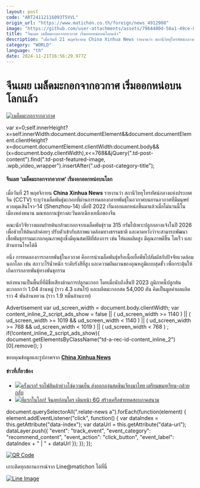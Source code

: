 ```yaml
---
layout: post
code: "ART24112116093T5VVL"
origin_url: "https://www.matichon.co.th/foreign/news_4912908"
image: "https://github.com/user-attachments/assets/7964480d-56a1-49ce-8c0e-2d77615fe988"
title: "จีนเผย เมล็ดมะกอกจากอวกาศ เริ่มออกหน่อบนโลกแล้ว"
description: "เมื่อวันที่ 21 พฤศจิกายน China Xinhua News รายงานว่า สถานีวิทยุโทรทัศน์กลางแห่งประเทศจีน (CCTV)"
category: "WORLD"
language: "th"
date: 2024-11-21T16:56:29.977Z
---
```


# จีนเผย เมล็ดมะกอกจากอวกาศ เริ่มออกหน่อบนโลกแล้ว

[![เมล็ดมะกอกจากอวกาศ](https://www.matichon.co.th/wp-content/uploads/2024/11/xinhua1.jpg "xinhua1")](https://www.matichon.co.th/wp-content/uploads/2024/11/xinhua1.jpg)

var x=0;self.innerHeight?x=self.innerWidth:document.documentElement&&document.documentElement.clientHeight?x=document.documentElement.clientWidth:document.body&&(x=document.body.clientWidth),x<=768&&jQuery(".td-post-content").find(".td-post-featured-image, .wpb\_video\_wrapper").insertAfter(".ud-post-category-title");

#### **จีนเผย ‘เมล็ดมะกอกจากอวกาศ’ เริ่มงอกออกหน่อบนโลก**

เมื่อวันที่ 21 พฤศจิกายน **China Xinhua News** รายงานว่า สถานีวิทยุโทรทัศน์กลางแห่งประเทศจีน (CCTV) ระบุว่าเมล็ดพันธุ์มะกอกที่ผ่านการทดลองกลายพันธุ์ในอวกาศบนยานอวกาศที่มีมนุษย์ควบคุมเสินโจว-14 (Shenzhou-14) เมื่อปี 2022 เริ่มงอกแตกหน่อขึ้นมาแล้วเมื่อไม่นานนี้ในเมืองหล่งหนาน มณฑลกานซู่ทางตะวันตกเฉียงเหนือของจีน

คณะนักวิจัยวางแผนย้ายต้นกล้ามะกอกจากเมล็ดพันธุ์รวม 315 กรัมไปเพาะปลูกกลางแจ้งในปี 2026 เพื่อช่วยให้ต้นกล้าค่อยๆ ปรับตัวเข้ากับสภาพแวดล้อมทางธรรมชาติ และคาดหวังว่าจะสามารถพัฒนาเชื้อพันธุกรรมมะกอกคุณภาพสูงซึ่งมีคุณสมบัติที่ต้องการ เช่น ให้ผลผลิตสูง มีคุณภาพดีขึ้น โตเร็ว และต้านทานโรคได้ดี

อนึ่ง การทดลองการกลายพันธุ์ในอวกาศ คือการนำเมล็ดพันธ์ุหรือเนื้อเยื่อพืชไปสัมผัสกับปัจจัยแวดล้อมนอกโลก เช่น สภาวะไร้น้ำหนัก ระดับรังสีที่สูง และความผันผวนของอุณหภูมิแบบสุดขั้ว เพื่อกระตุ้นให้เกิดการกลายพันธุ์ทางพันธุกรรม

หล่งหนานเป็นพื้นที่ที่มีชื่อเสียงด้านการปลูกมะกอก โดยเมื่อนับถึงสิ้นปี 2023 ภูมิภาคนี้ปลูกต้นมะกอกกว่า 1.04 ล้านหมู่ (ราว 4.3 แสนไร่) และผลิตมะกอกสด 54,000 ตัน คิดเป็นมูลค่าผลผลิตราว 4 พันล้านหยวน (ราว 1.9 หมื่นล้านบาท)

Advertisement var ud\_screen\_width = document.body.clientWidth; var content\_inline\_2\_script\_ads\_show = false || ( ud\_screen\_width >= 1140 ) || ( ud\_screen\_width >= 1019 && ud\_screen\_width < 1140 ) || ( ud\_screen\_width >= 768 && ud\_screen\_width < 1019 ) || ( ud\_screen\_width < 768 ) ; if(!content\_inline\_2\_script\_ads\_show){ document.getElementsByClassName("td-a-rec-id-content\_inline\_2")\[0\].remove(); }

ขอบคุณข้อมูลและรูปภาพจาก [**China Xinhua News**](https://www.facebook.com/story.php?story_fbid=1004306941738349&id=100064771566435&rdid=YK79opFfpLpk5a1y) 

#### ข่าวที่เกี่ยวข้อง

*   [![](https://www.matichon.co.th/wp-content/uploads/2024/09/roadfire1.jpg)ครั้งแรก! รถไฟสินค้าห่วงโซ่ความเย็น ส่งออกองุ่นสดซินเจียงมาไทย เตรียมขนทุเรียน-กล้วย กลับ](https://www.matichon.co.th/foreign/news_4813749)
*   [![](https://www.matichon.co.th/wp-content/uploads/2024/07/dernna1-1.jpg)ที่แรกในโลก! จีนลุยก่อนใคร เดินหน้า 6G สร้างเครือข่ายทดสอบภาคสนาม](https://www.matichon.co.th/foreign/news_4678091)

document.querySelectorAll(".relate-news a").forEach(function(element) { element.addEventListener("click", function() { var dataIndex = this.getAttribute("data-index"); var dataUrl = this.getAttribute("data-url"); dataLayer.push({ "event": "track\_event", "event\_category": "recommend\_content", "event\_action": "click\_button", "event\_label": dataIndex + " | " + dataUrl }); }); });

[![QR Code](https://www.matichon.co.th/wp-content/uploads/2023/07/wob1371z.jpg)](https://lin.ee/ht0nDxX)

เกาะติดทุกสถานการณ์จาก Line@matichon ได้ที่นี่

[![Line Image](https://www.matichon.co.th/wp-content/uploads/2023/07/th.png)](https://lin.ee/ht0nDxX)